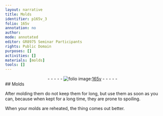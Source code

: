 ```yaml
---
layout: narrative
title: Molds
identifier: p165v_3
folio: 165v
annotation: no
author:
mode: annotated
editor: GR8975 Seminar Participants
rights: Public Domain
purposes: []
activities: []
materials: [molds]
tools: []
---
```


 <div class="folio" align="center">- - - - - <a href="http://gallica.bnf.fr/ark:/12148/btv1b10500001g/f336.image" target="_blank"><img src="https://cu-mkp.github.io/GR8975-edition/assets/photo-icon.png" alt="folio image: " style="display:inline-block; margin-bottom:-3px;"/>165v</a> - - - - - </div> 
## Molds

 
After molding them do not keep them for long, but use them as soon as you can, because when kept for a long time, they are prone to spoiling.
 
When your <span class="material">molds</span> are reheated, the thing comes out better.
 